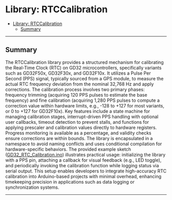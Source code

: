 # Library: RTCCalibration

- [Library: RTCCalibration](#library-rtccalibration)
  - [Summary](#summary)

---

## Summary

The RTCCalibration library provides a structured mechanism for calibrating the Real-Time Clock (RTC) on GD32 microcontrollers, specifically variants such as GD32F50x, GD32F30x, and GD32F10x. It utilizes a Pulse Per Second (PPS) signal, typically sourced from a GPS module, to measure the actual RTC frequency deviation from the nominal 32,768 Hz and apply corrections. The calibration process involves two primary phases: frequency trimming (acquiring 120 PPS pulses to estimate the base frequency) and fine calibration (acquiring 1,280 PPS pulses to compute a correction value within hardware limits, e.g., -128 to +127 for most variants, or 0 to +127 for GD32F10x).
Key features include a state machine for managing calibration stages, interrupt-driven PPS handling with optional user callbacks, timeout detection to prevent stalls, and functions for applying prescaler and calibration values directly to hardware registers. Progress monitoring is available as a percentage, and validity checks ensure corrections are within bounds. The library is encapsulated in a namespace to avoid naming conflicts and uses conditional compilation for hardware-specific behaviors.
The provided example sketch ([GD32_RTC_Calibration.ino](./GD32_RTC_Calibration.ino)) illustrates practical usage: initializing the library with a PPS pin, attaching a callback for visual feedback (e.g., LED toggle), and periodically invoking the calibration function while logging status via serial output. This setup enables developers to integrate high-accuracy RTC calibration into Arduino-based projects with minimal overhead, enhancing timekeeping precision in applications such as data logging or synchronization systems.

---
